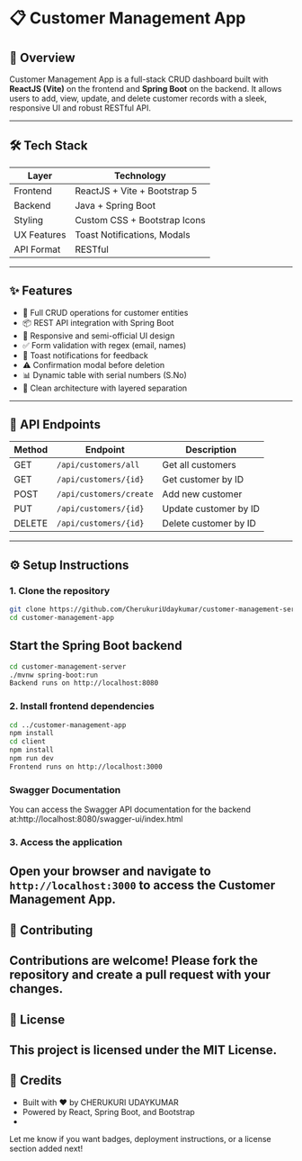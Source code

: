 # 📋 Customer Management App

## 🚀 Overview
Customer Management App is a full-stack CRUD dashboard built with **ReactJS (Vite)** on the frontend and **Spring Boot** on the backend. It allows users to add, view, update, and delete customer records with a sleek, responsive UI and robust RESTful API.

---

## 🛠 Tech Stack

| Layer       | Technology                     |
|-------------|--------------------------------|
| Frontend    | ReactJS + Vite + Bootstrap 5   |
| Backend     | Java + Spring Boot             |
| Styling     | Custom CSS + Bootstrap Icons   |
| UX Features | Toast Notifications, Modals    |
| API Format  | RESTful                        |

---

## ✨ Features

- 🔄 Full CRUD operations for customer entities
- 📦 REST API integration with Spring Boot
- 🎨 Responsive and semi-official UI design
- ✅ Form validation with regex (email, names)
- 🔔 Toast notifications for feedback
- ⚠️ Confirmation modal before deletion
- 📊 Dynamic table with serial numbers (S.No)
- 🧩 Clean architecture with layered separation

---



## 🔗 API Endpoints

| Method | Endpoint                        | Description              |
|--------|----------------------------------|--------------------------|
| GET    | `/api/customers/all`            | Get all customers        |
| GET    | `/api/customers/{id}`           | Get customer by ID       |
| POST   | `/api/customers/create`         | Add new customer         |
| PUT    | `/api/customers/{id}`           | Update customer by ID    |
| DELETE | `/api/customers/{id}`           | Delete customer by ID    |

---

## ⚙️ Setup Instructions

### 1. Clone the repository

```bash
git clone https://github.com/CherukuriUdaykumar/customer-management-server.git
cd customer-management-app
```
## Start the Spring Boot backend
```bash
cd customer-management-server
./mvnw spring-boot:run
Backend runs on http://localhost:8080
```
### 2. Install frontend dependencies

```bash
cd ../customer-management-app
npm install
cd client
npm install
npm run dev
Frontend runs on http://localhost:3000
```
### Swagger Documentation
You can access the Swagger API documentation for the backend at:http://localhost:8080/swagger-ui/index.html
### 3. Access the application
Open your browser and navigate to `http://localhost:3000` to access the Customer Management App.
---
## 🤝 Contributing
Contributions are welcome! Please fork the repository and create a pull request with your changes.
---
## 📄 License
This project is licensed under the MIT License.
---

## 🙌 Credits

- Built with ❤️ by CHERUKURI UDAYKUMAR
- Powered by React, Spring Boot, and Bootstrap
-
Let me know if you want badges, deployment instructions, or a license section added next!

